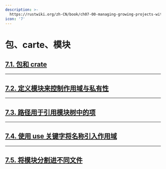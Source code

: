 ```yaml
---
description: >-
  https://rustwiki.org/zh-CN/book/ch07-00-managing-growing-projects-with-packages-crates-and-modules.html
icon: '7'
---
```


# 包、carte、模块

## [**7.1.** 包和 crate](https://rustwiki.org/zh-CN/book/ch07-01-packages-and-crates.html)





***

## [**7.2.** 定义模块来控制作用域与私有性](https://rustwiki.org/zh-CN/book/ch07-02-defining-modules-to-control-scope-and-privacy.html)





***

## [**7.3.** 路径用于引用模块树中的项](https://rustwiki.org/zh-CN/book/ch07-03-paths-for-referring-to-an-item-in-the-module-tree.html)





***

## [**7.4.** 使用 use 关键字将名称引入作用域](https://rustwiki.org/zh-CN/book/ch07-04-bringing-paths-into-scope-with-the-use-keyword.html)





***

## [**7.5.** 将模块分割进不同文件](https://rustwiki.org/zh-CN/book/ch07-05-separating-modules-into-different-files.html)





